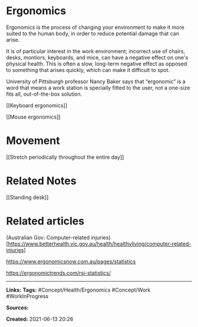 # Ergonomics
Ergonomics is the process of changing your environment to make it more suited to the human body, in order to reduce potential damage that can arise.

It is of particular interest in the work environment; incorrect use of chairs, desks, montiors, keyboards, and mice, can have a negative effect on one's physical health. This is often a slow, long-term negative effect as opposed to something that arises quickly, which can make it difficult to spot.

University of Pittsburgh professor Nancy Baker says that “ergonomic” is a word that means a work station is specially fitted to the user, not a one-size fits all, out-of-the-box solution.	


[[Keyboard ergonomics]]

[[Mouse ergonomics]]


# Movement
[[Stretch periodically throughout the entire day]]


# Related Notes
[[Standing desk]]


# Related articles
(Australian Gov: Computer-related injuries)[https://www.betterhealth.vic.gov.au/health/healthyliving/computer-related-injuries]

https://www.ergonomicsnow.com.au/pages/statistics

https://ergonomictrends.com/rsi-statistics/

---
**Links:** 
**Tags:** #Concept/Health/Ergonomics  #Concept/Work #WorkInProgress 

**Sources:**

**Created:** 2021-06-13  20:26